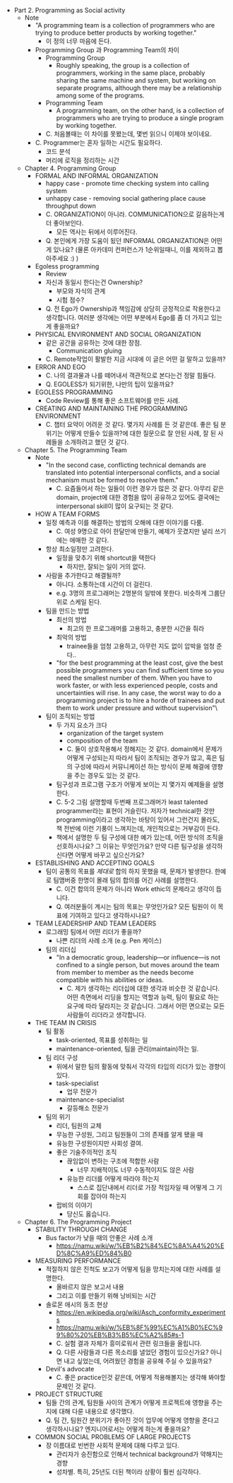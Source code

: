 * Part 2. Programming as Social activity
    * Note
        * "A programming team is a collection of programmers who are trying to produce better products by working together."
            * 이 정의 너무 마음에 든다.
        * Programming Group 과 Programming Team의 차이
            * Programming Group
                * Roughly speaking, the group is a collection of programmers, working in the same place, probably sharing the same machine and system, but working on separate programs, although there may be a relationship among some of the programs.
            * Programming Team
                * A programming team, on the other hand, is a collection of programmers who are trying to produce a single program by working together.
            * C. 처음볼때는 이 차이를 못봤는데, 몇번 읽으니 이제야 보이네요.
        * C. Programmer는 혼자 일하는 시간도 필요하다.
            * 코드 분석
            * 머리에 로직을 정리하는 시간
    * Chapter 4. Programming Group
        * FORMAL AND INFORMAL ORGANIZATION
            * happy case - promote time checking system into calling system
            * unhappy case - removing social gathering place cause throughput down
            * C. ORGANIZATION이 아니라. COMMUNICATION으로 갈음하는게 더 좋아보인다.
                * 모든 역사는 뒤에서 이루어진다.
            * Q. 본인에게 가장 도움이 됬던 INFORMAL ORGANIZATION은 어떤게 있나요? (물론 아카데미 컨퍼런스가 1순위일때니, 이를 제외하고 뽑아주세요 :) )
        * Egoless programming
            * Review
            * 자신과 동일시 한다는건 Ownership?
                * 부모와 자식의 관계
                * 시험 점수?
            * Q. 전 Ego가 Ownership과 책임감에 상당히 긍정적으로 작용한다고 생각합니다. 여러분 생각에는 어떤 부분에서 Ego를 좀 더 가지고 있는게 좋을까요?
        * PHYSICAL ENVIRONMENT AND SOCIAL ORGANIZATION
            * 같은 공간을 공유하는 것에 대한 장점.
                * Communication gluing
            * C. Remote작업이 활발한 지금 시대에 이 글은 어떤 걸 말하고 있을까?
        * ERROR AND EGO
            * C. 나의 결과물과 나를 떼어내서 객관적으로 본다는건 정말 힘들다.	
            * Q. EGOLESS가 되기위한, 나만의 팁이 있을까요?
        * EGOLESS PROGRAMMING
            * Code Review를 통해 좋은 소프트웨어를 만든 사례.
        * CREATING AND MAINTAINING THE PROGRAMMING ENVIRONMENT
            * C. 챕터 요약이 어려운 것 같다. 몇가지 사례를 든 것 같은데. 좋은 팀 분위기는 어떻게 만들수 있을까?에 대한 질문으로 잘 안된 사례, 잘 된 사례들을 소개하려고 했던 것 같다.
    * Chapter 5. The Programming Team
        * Note
            * "In the second case, conflicting technical demands are translated into potential interpersonal conflicts, and a social mechanism must be formed to resolve them."
                * C. 요즘들어서 하는 일들이 이런 경우가 많은 것 같다. 아무리 같은 domain, project에 대한 경험을 많이 공유하고 있어도 결국에는 interpersonal skill이 많이 요구되는 것 같다.
        * HOW A TEAM FORMS
            * 일정 예측과 이를 해결하는 방법의 오해에 대한 이야기를 다룸.
                * C. 여성 9명으로 아이 한달만에 만들기, 예제가 웃겼지만 널리 쓰기에는 애매한 것 같다.
            * 항상 최소일정만 고려한다.
                * 일정을 맞추기 위해 shortcut을 택한다
                    * 하지만, 잘되는 일이 거의 없다.
            * 사람을 추가한다고 해결될까?
                * 아니다. 소통하는데 시간이 더 걸린다.
                * e.g. 3명의 프로그래머는 2명분의 일밖에 못한다. 비슷하게 그룹단위로 스케일 된다.
            * 팀을 만드는 방법
                * 최선의 방법
                    * 최고의 한 프로그래머를 고용하고, 충분한 시간을 줘라 
                * 최악의 방법
                    * trainee들을 엄청 고용하고, 아무런 지도 없이 압박을 엄청 준다..
                * "for the best programming at the least cost, give the best possible programmers you can find sufficient time so you need the smallest number of them. When you have to work faster, or with less experienced people, costs and uncertainties will rise. In any case, the worst way to do a programming project is to hire a horde of trainees and put them to work under pressure and without supervision"\
            * 팀이 조직되는 방법
                * 두 가지 요소가 크다
                    * organization of the target system
                    * composition of the team
                    * C. 둘이 상호작용해서 정해지는 것 같다. domain에서 문제가 어떻게 구성되는지 따라서 팀이 조직되는 경우가 많고, 혹은 팀의 구성에 따라서 커뮤니케이션 하는 방식이 문제 해결에 영향을 주는 경우도 있는 것 같다.
                * 팀구성과 프로그램 구조가 어떻게 보이는 지 몇가지 예제들을 설명한다.
                * C. 5-2 그림 설명할때 두번째 프로그래머가 least talented programmer라는 표현이 거슬린다. 저자가 technical한 것만 programming이라고 생각하는 바탕이 있어서 그런건지 몰라도, 책 전반에 이런 기풍이 느껴지는데, 개인적으로는 거부감이 든다.
                * 책에서 설명한 두 팀 구성에 대한 예가 있는데, 어떤 방식의 조직을 선호하시나요? 그 이유는 무엇인가요? 만약 다른 팀구성을 생각하신다면 어떻게 바꾸고 싶으신가요?
        * ESTABLISHING AND ACCEPTING GOALS
            * 팀이 공통의 목표를 *제대로* 합의 하지 못했을 때, 문제가 발생한다. 한예로 팀맴버중 한명이 몰래 팀의 합의를 어긴 사례를 설명한다. 
                * C. 이건 합의의 문제가 아니라 Work ethic의 문제라고 생각이 듭니다.
                * Q. 여러분들이 계시는 팀의 목표는 무엇인가요? 모든 팀원이 이 목표에 기여하고 있다고 생각하시나요?
        * TEAM LEADERSHIP AND TEAM LEADERS
            * 로그래밍 팀에서 어떤 리더가 좋을까?
                * 나쁜 리더의 사례 소개 (e.g. Pen 케이스)
            * 팀의 리더십
                * "In a democratic group, leadership—or influence—is not confined to a single person, but moves around the team from member to member as the needs become compatible with his abilities or ideas.
                    * C. 제가 생각하는 리더십에 대한 생각과 비슷한 것 같습니다. 어떤 측면에서 리딩을 할지는 역할과 능력, 팀이 필요로 하는 요구에 따라 달라지는 것 같습니다. 그래서 어떤 면으로는 모든 사람들이 리더라고 생각합니다.
        * THE TEAM IN CRISIS
            * 팀 활동
                * task-oriented, 목표를 성취하는 일 
                * maintenance-oriented, 팀을 관리(maintain)하는 일.
            * 팀 리더 구성
                * 위에서 말한 팀의 활동에 맞춰서 각각의 타입의 리더가 있는 경향이 있다.
                * task-specialist
                    * 업무 전문가
                * maintenance-specialist
                    * 갈등해소 전문가
            * 팀의 위기
                * 리더, 팀원의 교체
                * 무능한 구성원, 그리고 팀원들이 그의 존재를 알게 됐을 때
                * 유능한 구성원이지만 사회성 결여.
                * 좋은 기술주의적인 조직
                    * 끊임없이 변하는 구조에 적합한 사람
                        * 너무 지배적이도 너무 수동적이지도 않은 사람
                    * 유능한 리더를 어떻게 따라야 하는지
                        * 스스로 집단내에서 리더로 가장 적임자일 때 어떻게 그 기회를 잡아야 하는지
                * 랍비의 이야기
                    * 당신도 옳습니다.
    * Chapter 6. The Programming Project
        * STABILITY THROUGH CHANGE
            * Bus factor가 낮을 때의 안좋은 사례 소개
                * https://namu.wiki/w/%EB%B2%84%EC%8A%A4%20%ED%8C%A9%ED%84%B0
        * MEASURING PERFORMANCE
            * 적절하지 않은 진척도 보고가 어떻게 팀을 망치는지에 대한 사례를 설명한다.
                * 올바르지 않은 보고서 내용
                * 그리고 이를 만들기 위해 낭비되는 시간
            * 솔로몬 애시의 동조 현상
                * https://en.wikipedia.org/wiki/Asch_conformity_experiments
                * https://namu.wiki/w/%EB%8F%99%EC%A1%B0%EC%99%80%20%EB%B3%B5%EC%A2%85#s-1
                * C. 실험 결과 자체가 흥미로워서 관련 링크들을 올립니다.
                * Q. 다른 사람들과 다른 목소리를 낼었던 경험이 있으신가요? 아니면 내고 싶었는데, 어려웠던 경험을 공유해 주실 수 있을까요?
            * Devil's advocate
                * C. 좋은 practice인것 같은데, 어떻게 적용해볼지는 생각해 봐야할 문제인 것 같다.
        * PROJECT STRUCTURE
            * 팀들 간의 관계, 팀원들 사이의 관계가 어떻게 프로젝트에 영향을 주는지에 대해 다룬 내용으로 생각했다.
            * Q. 팀 간, 팀원간 분위기가 좋아진 것이 업무에 어떻게 영향을 준다고 생각하시나요? 엔지니어로서는 어떻게 하는게 좋을까요?
        * COMMON SOCIAL PROBLEMS OF LARGE PROJECTS
            * 장 이름대로 빈번한 사회적 문제에 대해 다루고 있다.
                * 관리자가 승진함으로 인해서 technical background가 약해지는 경향
                * 성차별. 특히, 25년도 더된 책이라 상황이 훨씬 심각하다.